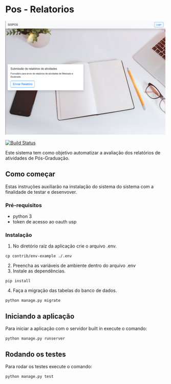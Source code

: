 # Pos - Relatorios
<img src="sispos.png" width=500>

[![Build Status](https://travis-ci.org/iagsti/pos-relatorios.svg?branch=master)](https://travis-ci.org/iagsti/pos-relatorios)

Este sistema tem como objetivo automatizar a avaliação dos relatórios de atividades de Pós-Graduação.

## Como começar
Estas instruções auxiliarão na instalação do sistema do sistema com a finalidade de testar e desenvover.

### Pré-requisitos
 - python 3
 - token de acesso ao oauth usp

### Instalação
1. No diretório raíz da aplicação crie o arquivo .env.
```
cp contrib/env-example ./.env
```
2. Preencha as variáveis de ambiente dentro do arquivo .env
3. Instale as dependências.
```
pip install
```
4. Faça a migração das tabelas do banco de dados.
```
python manage.py migrate
```
## Iniciando a aplicação
Para iniciar a aplicação com o servidor built in execute o comando:
```
python manage.py runserver
```
## Rodando os testes
Para rodar os testes execute o comando:
```
python manage.py test
```
